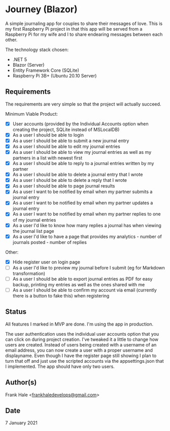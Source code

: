 # Journey (Blazor)

A simple journaling app for couples to share their messages of love. This is my
first Raspberry Pi project in that this app will be served from a Raspberry Pi
for my wife and I to share endearing messages between each other.

The technology stack chosen:

- .NET 5
- Blazor (Server)
- Entity Framework Core (SQLite)
- Raspberry Pi 3B+ (Ubuntu 20.10 Server)

## Requirements

The requirements are very simple so that the project will actually succeed.

Minimum Viable Product:

- [x] User accounts (provided by the Individual Accounts option when creating
      the project, SQLite instead of MSLocalDB)
- [x] As a user I should be able to login
- [x] As a user I should be able to submit a new journal entry
- [x] As a user I should be able to edit my journal entries
- [x] As a user I should be able to view my journal entries as well as my
      partners in a list with newest first
- [x] As a user I should be able to reply to a journal entries written by my
      partner
- [x] As a user I should be able to delete a journal entry that I wrote
- [x] As a user I should be able to delete a reply that I wrote
- [x] As a user I should be able to page journal results
- [x] As a user I want to be notified by email when my partner submits a
      journal entry
- [x] As a user I want to be notified by email when my partner updates a
      journal entry
- [x] As a user I want to be notified by email when my partner replies to one
      of my journal entries
- [x] As a user I'd like to know how many replies a journal has when viewing
      the journal list page
- [x] As a user I'd like to have a page that provides my analytics
        - number of journals posted
        - number of replies

Other:

- [x] Hide register user on login page
- [ ] As a user I'd like to preview my journal before I submit (eg for
      Markdown transformation)
- [ ] As a user I should be able to export journal entries as PDF for easy
      backup, printing my entries as well as the ones shared with me
- [ ] As a user I should be able to confirm my account via email (currently
      there is a button to fake this) when registering

## Status

All features I marked in MVP are done. I'm using the app in production.

The user authentication uses the individual user accounts option that you can
click on during project creation. I've tweaked it a little to change how users
are created. Instead of users being created with a username of an email
address, you can now create a user with a proper username and displayname. Even
though I have the register page still showing I plan to turn that off and just
use the scripted accounts via the appsettings.json that I implemented. The app
should have only two users.

## Author(s)

Frank Hale &lt;frankhaledevelops@gmail.com&gt;

## Date

7 January 2021
